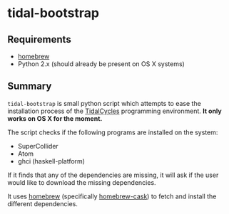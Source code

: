 tidal-bootstrap
===============

Requirements
------------

* [homebrew](http://brew.sh/)
* Python 2.x (should already be present on OS X systems)

Summary
-------

`tidal-bootstrap` is small python script which attempts to ease the installation process of the [TidalCycles](http://tidalcycles.org/) programming environment. **It only works on OS X for the moment.**

The script checks if the following programs are installed on the system:

* SuperCollider
* Atom
* ghci (haskell-platform)

If it finds that any of the dependencies are missing, it will ask if the user would like to download the missing dependencies.

It uses [homebrew](http://brew.sh/) (specifically [homebrew-cask](https://github.com/caskroom/homebrew-cask)) to fetch and install the different dependencies.
